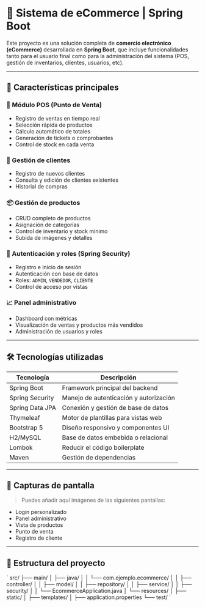 # 🛒 Sistema de eCommerce | Spring Boot

Este proyecto es una solución completa de **comercio electrónico (eCommerce)** desarrollada en **Spring Boot**, que incluye funcionalidades tanto para el usuario final como para la administración del sistema (POS, gestión de inventarios, clientes, usuarios, etc).

---

## 🚀 Características principales

### 🧾 Módulo POS (Punto de Venta)
- Registro de ventas en tiempo real
- Selección rápida de productos
- Cálculo automático de totales
- Generación de tickets o comprobantes
- Control de stock en cada venta

### 👤 Gestión de clientes
- Registro de nuevos clientes
- Consulta y edición de clientes existentes
- Historial de compras

### 📦 Gestión de productos
- CRUD completo de productos
- Asignación de categorías
- Control de inventario y stock mínimo
- Subida de imágenes y detalles

### 🔐 Autenticación y roles (Spring Security)
- Registro e inicio de sesión
- Autenticación con base de datos
- Roles: `ADMIN`, `VENDEDOR`, `CLIENTE`
- Control de acceso por vistas

### 📈 Panel administrativo
- Dashboard con métricas
- Visualización de ventas y productos más vendidos
- Administración de usuarios y roles

---

## 🛠️ Tecnologías utilizadas

| Tecnología      | Descripción                              |
|----------------|------------------------------------------|
| Spring Boot     | Framework principal del backend          |
| Spring Security | Manejo de autenticación y autorización   |
| Spring Data JPA | Conexión y gestión de base de datos      |
| Thymeleaf       | Motor de plantillas para vistas web      |
| Bootstrap 5     | Diseño responsivo y componentes UI       |
| H2/MySQL        | Base de datos embebida o relacional      |
| Lombok          | Reducir el código boilerplate            |
| Maven           | Gestión de dependencias                  |

---

## 📸 Capturas de pantalla

> Puedes añadir aquí imágenes de las siguientes pantallas:
- Login personalizado
- Panel administrativo
- Vista de productos
- Punto de venta
- Registro de cliente

---

## 📂 Estructura del proyecto

´
src/
├── main/
│ ├── java/
│ │ └── com.ejemplo.ecommerce/
│ │ ├── controller/
│ │ ├── model/
│ │ ├── repository/
│ │ ├── service/
│ │ ├── security/
│ │ └── EcommerceApplication.java
│ └── resources/
│ ├── static/
│ ├── templates/
│ ├── application.properties
└── test/
´

